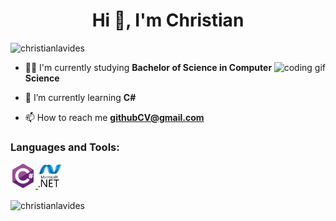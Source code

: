 <h1 align="center">Hi 👋, I'm Christian</h1>
<p align="left"> <img src="https://komarev.com/ghpvc/?username=christianlavides&label=Profile%20views&color=0e75b6&style=flat" alt="christianlavides" /> </p>
<img align="right" alt="coding gif" src="https://i.pinimg.com/originals/e4/26/70/e426702edf874b181aced1e2fa5c6cde.gif">

- 🧑‍🎓 I'm currently studying **Bachelor of Science in Computer Science**

- 🌱 I’m currently learning **C#**

- 📫 How to reach me **githubCV@gmail.com**

<p align="center">
</p>

<h3 align="left">Languages and Tools:</h3>
<p align="left"> <a href="https://www.w3schools.com/cs/" target="_blank" rel="noreferrer"> <img src="https://raw.githubusercontent.com/devicons/devicon/master/icons/csharp/csharp-original.svg" alt="csharp" width="40" height="40"/> </a> <a href="https://dotnet.microsoft.com/" target="_blank" rel="noreferrer"> <img src="https://raw.githubusercontent.com/devicons/devicon/master/icons/dot-net/dot-net-original-wordmark.svg" alt="dotnet" width="40" height="40"/> </a> </p>

<p><img align="center" src="https://github-readme-streak-stats.herokuapp.com/?user=christianlavides&" alt="christianlavides" /></p>

